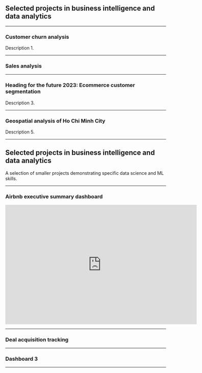 ## Selected projects in business intelligence and data analytics

---

### Customer churn analysis

Description 1.

---

### Sales analysis

---

### Heading for the future 2023: Ecommerce customer segmentation
Description 3.

---

### Geospatial analysis of Ho Chi Minh City
Description 5.

---

## Selected projects in business intelligence and data analytics
A selection of smaller projects demonstrating specific data science and ML skills.

---
### Airbnb executive summary dashboard

<iframe title="Airbnb Executive Summary Dashboard" width="600" height="373.5" src="https://app.powerbi.com/view?r=eyJrIjoiMjNmMmU2OTMtZGM5Zi00YjBhLWJhY2ItMWQ1Yzc3YzIwMDkyIiwidCI6ImZhOWNhMWYwLWU5MTktNGEyYi04NjU3LTZjM2E3NjBiY2NlMCIsImMiOjEwfQ%3D%3D" frameborder="0" allowFullScreen="true"></iframe>

---

### Deal acquisition tracking

---

### Dashboard 3

---
